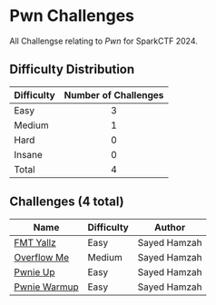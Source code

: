 # Pwn Challenges

All Challengse relating to *Pwn* for SparkCTF 2024.

## Difficulty Distribution

| Difficulty | Number of Challenges |
| ---------- |:--------------------:|
| Easy | 3 |
| Medium | 1 |
| Hard | 0 |
| Insane | 0 |
| Total | 4 |

## Challenges (4 total)

| Name | Difficulty | Author |
| ---- | ---------- | ------ |
| [FMT Yallz](./fmt_yallz) | Easy | Sayed Hamzah |
| [Overflow Me](./overflowme) | Medium | Sayed Hamzah |
| [Pwnie Up](./pwnie_up) | Easy | Sayed Hamzah |
| [Pwnie Warmup](./PwnieWarmup) | Easy | Sayed Hamzah |
